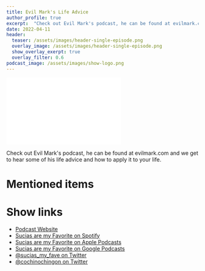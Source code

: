 ```yaml
---
title: Evil Mark's Life Advice
author_profile: true
excerpt:  "Check out Evil Mark's podcast, he can be found at evilmark.com and we get to hear some of his life advice and how to apply it to your life."
date: 2022-04-11
header:
  teaser: /assets/images/header-single-episode.png
  overlay_image: /assets/images/header-single-episode.png
  show_overlay_exerpt: true
  overlay_filter: 0.6
podcast_image: /assets/images/show-logo.png
---
```


<iframe src='<iframe src="https://embed.embed.podcasts.apple.com/us/podcast/evil-marks-life-advice/id1548173787?i=1000557068313&amp;itsct=podcast_box_player&amp;itscg=30200&amp;ls=1&amp;theme=dark" width='80%' height='175' frameborder='0' allowtransparency='true' allow='encrypted-media'></iframe> 

Check out Evil Mark's podcast, he can be found at evilmark.com and we get to hear some of his life advice and how to apply it to your life.

# Mentioned items



# Show links

* <i class=fas fa-link></i> [Podcast Website](https://cochinochingon.com)
* <i class=fab fa-spotify></i> [Sucias are my Favorite on Spotify](https://open.spotify.com/show/3XjoipCU3QzeIaQAAQpBdW)
* <i class=fas fa-podcast></i> [Sucias are my Favorite on Apple Podcasts](https://podcasts.apple.com/us/podcast/sucias-are-my-favorite/id1548173787)
* <i class=fab fa-google-play></i> [Sucias are my Favorite on Google Podcasts](https://podcasts.google.com/feed/aHR0cHM6Ly9hbmNob3IuZm0vcy80MjI0YzYzYy9wb2RjYXN0L3Jzcw==)
* <i class=fab fa-twitter></i> [@sucias_my_fave on Twitter](https://twitter.com/sucias_my_fave)
* <i class=fab fa-twitter></i> [@cochinochingon on Twitter](https://twitter.com/cochinochingon)
